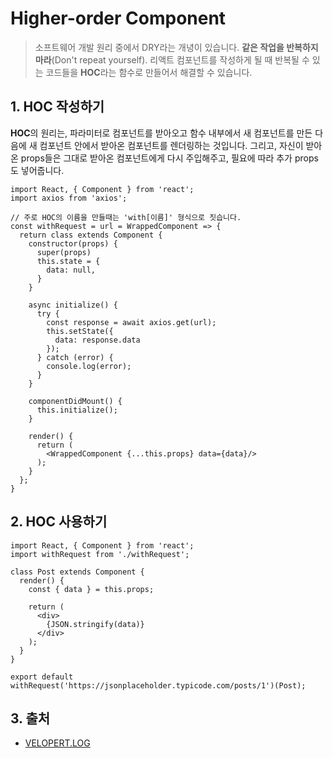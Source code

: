 # Higher-order Component

> 소프트웨어 개발 원리 중에서 DRY라는 개녕이 있습니다. **같은 작업을 반복하지 마라**(Don't repeat yourself). 리액트 컴포넌트를 작성하게 될 때 반복될 수 있는 코드들을 **HOC**라는 함수로 만들어서 해결할 수 있습니다.

## 1. HOC 작성하기

**HOC**의 원리는, 파라미터로 컴포넌트를 받아오고 함수 내부에서 새 컴포넌트를 만든 다음에 새 컴포넌트 안에서 받아온 컴포넌트를 렌더링하는 것입니다. 그리고, 자신이 받아온 props들은 그대로 받아온 컴포넌트에게 다시 주입해주고, 필요에 따라 추가 props도 넣어줍니다.

```JSX
import React, { Component } from 'react';
import axios from 'axios';

// 주로 HOC의 이름을 만들때는 'with[이름]' 형식으로 짓습니다.
const withRequest = url = WrappedComponent => {
  return class extends Component {
    constructor(props) {
      super(props)
      this.state = {
        data: null,
      }
    }

    async initialize() {
      try {
        const response = await axios.get(url);
        this.setState({
          data: response.data
        });
      } catch (error) {
        console.log(error);
      }
    }

    componentDidMount() {
      this.initialize();
    }

    render() {
      return (
        <WrappedComponent {...this.props} data={data}/>
      );
    }
  };
}
```

## 2. HOC 사용하기

```JSX
import React, { Component } from 'react';
import withRequest from './withRequest';

class Post extends Component {
  render() {
    const { data } = this.props;

    return (
      <div>
        {JSON.stringify(data)}
      </div>
    );
  }
}

export default withRequest('https://jsonplaceholder.typicode.com/posts/1')(Post);
```

## 3. 출처

- [VELOPERT.LOG](https://velopert.com/3537)